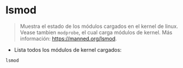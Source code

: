 # lsmod

> Muestra el estado de los módulos cargados en el kernel de linux.
> Vease tambien `modprobe`, el cual carga módulos de kernel.
> Más información: <https://manned.org/lsmod>.

- Lista todos los módulos de kernel cargados:

`lsmod`
